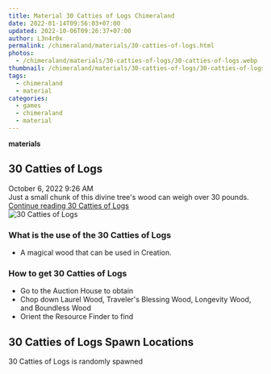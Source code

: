 ```yaml
---
title: Material 30 Catties of Logs Chimeraland
date: 2022-01-14T09:56:03+07:00
updated: 2022-10-06T09:26:37+07:00
author: L3n4r0x
permalink: /chimeraland/materials/30-catties-of-logs.html
photos:
  - /chimeraland/materials/30-catties-of-logs/30-catties-of-logs.webp
thumbnail: /chimeraland/materials/30-catties-of-logs/30-catties-of-logs.webp
tags:
  - chimeraland
  - material
categories:
  - games
  - chimeraland
  - material
---
```


<link
  rel="stylesheet"
  href="https://rawcdn.githack.com/dimaslanjaka/Web-Manajemen/870a349/css/bootstrap-5-3-0-alpha3-wrapper.css"
/>
<section id="bootstrap-wrapper">
  <div data-bs-theme="dark">
    <div
      class="row g-0 border rounded overflow-hidden flex-md-row mb-4 shadow-sm position-relative bg-dark text-light"
    >
      <div class="col p-4 d-flex flex-column position-static">
        <strong class="d-inline-block mb-2 text-success">materials</strong>
        <h2 class="mb-0">30 Catties of Logs</h2>
        <div class="mb-1 text-muted">October 6, 2022 9:26 AM</div>
        <div class="mb-2 border p-1">
          Just a small chunk of this divine tree&#x27;s wood can weigh over 30
          pounds.
        </div>
        <a
          href="/chimeraland/materials/30-catties-of-logs.html"
          class="stretched-link d-none text-primary"
          >Continue reading 30 Catties of Logs</a
        >
      </div>
      <div class="col-auto d-none d-md-block d-lg-block">
        <img
          src="https://www.webmanajemen.com/chimeraland/materials/30-catties-of-logs/30-catties-of-logs.webp"
          alt="30 Catties of Logs"
        />
      </div>
    </div>
    <div class="row">
      <div class="col-lg-6 col-12 mb-2">
        <div class="card">
          <div class="card-body">
            <h3 class="card-title">
              What is the use of the 30 Catties of Logs
            </h3>
            <div class="card-text">
              <ul>
                <li>A magical wood that can be used in Creation.</li>
              </ul>
            </div>
          </div>
        </div>
      </div>
      <div class="col-lg-6 col-12 mb-2">
        <div class="card">
          <div class="card-body">
            <h3 class="card-title">How to get 30 Catties of Logs</h3>
            <div class="card-text">
              <ul>
                <li>Go to the Auction House to obtain</li>
                <li>
                  Chop down Laurel Wood, Traveler&#x27;s Blessing Wood,
                  Longevity Wood, and Boundless Wood
                </li>
                <li>Orient the Resource Finder to find</li>
              </ul>
            </div>
          </div>
        </div>
      </div>
      <div class="col-12 mb-2">
        <h2>30 Catties of Logs Spawn Locations</h2>
        <p>30 Catties of Logs is randomly spawned</p>
      </div>
    </div>
  </div>
</section>